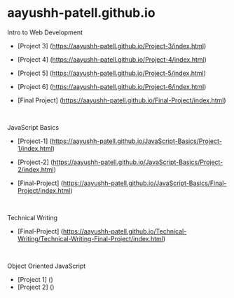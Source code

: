 # aayushh-patell.github.io

Intro to Web Development

- [Project 3] (https://aayushh-patell.github.io/Project-3/index.html)
- [Project 4] (https://aayushh-patell.github.io/Project-4/index.html)
- [Project 5] (https://aayushh-patell.github.io/Project-5/index.html)
- [Project 6] (https://aayushh-patell.github.io/Project-6/index.html)

- [Final Project] (https://aayushh-patell.github.io/Final-Project/index.html)

<br>

JavaScript Basics

- [Project-1] (https://aayushh-patell.github.io/JavaScript-Basics/Project-1/index.html)
- [Project-2] (https://aayushh-patell.github.io/JavaScript-Basics/Project-2/index.html)

- [Final-Project] (https://aayushh-patell.github.io/JavaScript-Basics/Final-Project/index.html)

<br>

Technical Writing

- [Final-Project] (https://aayushh-patell.github.io/Technical-Writing/Technical-Writing-Final-Project/index.html)

<br>

Object Oriented JavaScript

- [Project 1] ()
- [Project 2] ()

<br>
